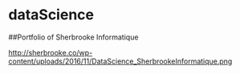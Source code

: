 # dataScience
##Portfolio of Sherbrooke Informatique

http://sherbrooke.co/wp-content/uploads/2016/11/DataScience_SherbrookeInformatique.png
